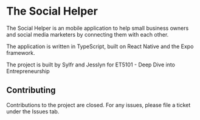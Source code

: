 # The Social Helper

The Social Helper is an mobile application to help small business owners and social media marketers by connecting them with each other.

The application is written in TypeScript, built on React Native and the Expo framework.

The project is built by Sylfr and Jesslyn for ET5101 - Deep Dive into Entrepreneurship

## Contributing

Contributions to the project are closed. For any issues, please file a ticket under the Issues tab.